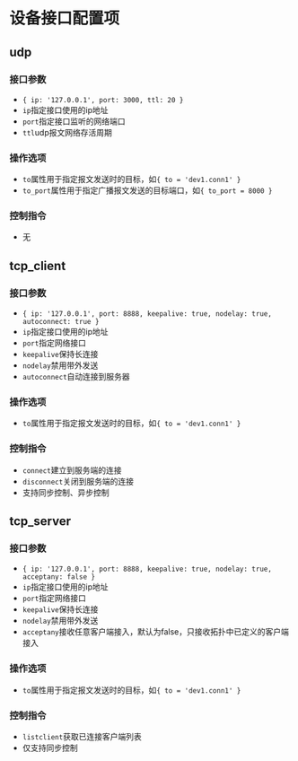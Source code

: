 # 设备接口配置项


## udp

### 接口参数
+ `{ ip: '127.0.0.1', port: 3000, ttl: 20 } `
+ `ip`指定接口使用的ip地址
+ `port`指定接口监听的网络端口
+ `ttl`udp报文网络存活周期

### 操作选项
+ `to`属性用于指定报文发送时的目标，如`{ to = 'dev1.conn1' }`
+ `to_port`属性用于指定广播报文发送的目标端口，如`{ to_port = 8000 }`

### 控制指令
+ 无

## tcp_client

### 接口参数

+ `{ ip: '127.0.0.1', port: 8888, keepalive: true, nodelay: true, autoconnect: true }`
+ `ip`指定接口使用的ip地址
+ `port`指定网络接口
+ `keepalive`保持长连接
+ `nodelay`禁用带外发送
+ `autoconnect`自动连接到服务器

### 操作选项
+ `to`属性用于指定报文发送时的目标，如`{ to = 'dev1.conn1' }`

### 控制指令
+ `connect`建立到服务端的连接
+ `disconnect`关闭到服务端的连接
+ 支持同步控制、异步控制


## tcp_server

### 接口参数

+ `{ ip: '127.0.0.1', port: 8888, keepalive: true, nodelay: true, acceptany: false }`
+ `ip`指定接口使用的ip地址
+ `port`指定网络接口
+ `keepalive`保持长连接
+ `nodelay`禁用带外发送
+ `acceptany`接收任意客户端接入，默认为false，只接收拓扑中已定义的客户端接入

### 操作选项
+ `to`属性用于指定报文发送时的目标，如`{ to = 'dev1.conn1' }`

### 控制指令
+ `listclient`获取已连接客户端列表
+ 仅支持同步控制

